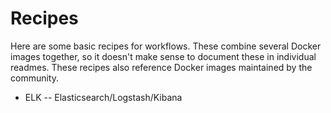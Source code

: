 Recipes
=======

Here are some basic recipes for workflows. These combine several Docker images
together, so it doesn't make sense to document these in individual readmes.
These recipes also reference Docker images maintained by the community.

* ELK -- Elasticsearch/Logstash/Kibana
